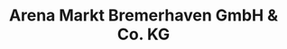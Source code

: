 ---
title: "Arena Markt Bremerhaven GmbH & Co. KG"
url: /bremerhaven/arena-markt-bremerhaven-gmbh-und-co-kg/
shop: Supermarkt
---